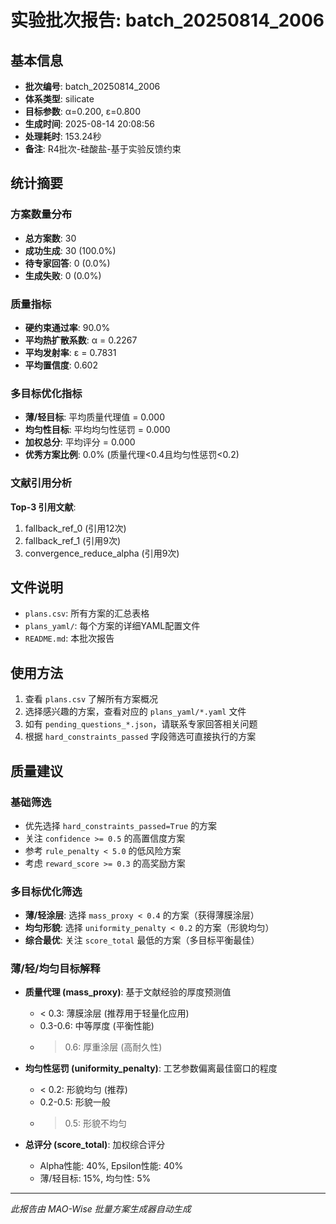 # 实验批次报告: batch_20250814_2006

## 基本信息

- **批次编号**: batch_20250814_2006
- **体系类型**: silicate
- **目标参数**: α=0.200, ε=0.800
- **生成时间**: 2025-08-14 20:08:56
- **处理耗时**: 153.24秒
- **备注**: R4批次-硅酸盐-基于实验反馈约束

## 统计摘要

### 方案数量分布
- **总方案数**: 30
- **成功生成**: 30 (100.0%)
- **待专家回答**: 0 (0.0%)
- **生成失败**: 0 (0.0%)

### 质量指标
- **硬约束通过率**: 90.0%
- **平均热扩散系数**: α = 0.2267
- **平均发射率**: ε = 0.7831
- **平均置信度**: 0.602

### 多目标优化指标
- **薄/轻目标**: 平均质量代理值 = 0.000
- **均匀性目标**: 平均均匀性惩罚 = 0.000
- **加权总分**: 平均评分 = 0.000
- **优秀方案比例**: 0.0% (质量代理<0.4且均匀性惩罚<0.2)

### 文献引用分析

**Top-3 引用文献**:
1. fallback_ref_0 (引用12次)
2. fallback_ref_1 (引用9次)
3. convergence_reduce_alpha (引用9次)

## 文件说明

- `plans.csv`: 所有方案的汇总表格
- `plans_yaml/`: 每个方案的详细YAML配置文件
- `README.md`: 本批次报告

## 使用方法

1. 查看 `plans.csv` 了解所有方案概况
2. 选择感兴趣的方案，查看对应的 `plans_yaml/*.yaml` 文件
3. 如有 `pending_questions_*.json`，请联系专家回答相关问题
4. 根据 `hard_constraints_passed` 字段筛选可直接执行的方案

## 质量建议

### 基础筛选
- 优先选择 `hard_constraints_passed=True` 的方案
- 关注 `confidence >= 0.5` 的高置信度方案
- 参考 `rule_penalty < 5.0` 的低风险方案
- 考虑 `reward_score >= 0.3` 的高奖励方案

### 多目标优化筛选
- **薄/轻涂层**: 选择 `mass_proxy < 0.4` 的方案（获得薄膜涂层）
- **均匀形貌**: 选择 `uniformity_penalty < 0.2` 的方案（形貌均匀）
- **综合最优**: 关注 `score_total` 最低的方案（多目标平衡最佳）

### 薄/轻/均匀目标解释
- **质量代理 (mass_proxy)**: 基于文献经验的厚度预测值
  - < 0.3: 薄膜涂层 (推荐用于轻量化应用)
  - 0.3-0.6: 中等厚度 (平衡性能)
  - > 0.6: 厚重涂层 (高耐久性)
  
- **均匀性惩罚 (uniformity_penalty)**: 工艺参数偏离最佳窗口的程度
  - < 0.2: 形貌均匀 (推荐)
  - 0.2-0.5: 形貌一般
  - > 0.5: 形貌不均匀

- **总评分 (score_total)**: 加权综合评分
  - Alpha性能: 40%, Epsilon性能: 40%
  - 薄/轻目标: 15%, 均匀性: 5%

---
*此报告由 MAO-Wise 批量方案生成器自动生成*
